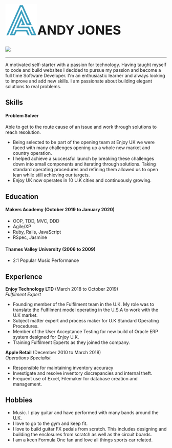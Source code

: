 <img src="_imgs/logo.png" height="100px"  align="left" />

<h1 style="font-size: 40px;" align="left">ANDY JONES</h1>

<a href="https://www.linkedin.com/in/andyjonesdev/" target="_blank" >![](https://img.shields.io/badge/LinkedIn-blue?logo=linkedin)</a>
<a href="https://sourcerer.io/jonesandy"><img src="https://img.shields.io/badge/JavaScript-145%20commits-yellow.svg" alt=""></a>
<a href="https://sourcerer.io/jonesandy"><img src="https://img.shields.io/badge/Ruby-329%20commits-red.svg" alt=""></a>
<a href="https://sourcerer.io/jonesandy"><img src="https://img.shields.io/badge/CSS-204%20commits-green.svg" alt=""></a>
<a href="https://sourcerer.io/jonesandy"><img src="https://img.shields.io/badge/SQL-41%20commits-blue.svg" alt=""></a>

----

A motivated self-starter with a passion for technology. Having taught myself to code and build websites I decided to pursue my passion and become a full time Software Developer. I'm an enthusiastic learner and always looking to improve and add new skills. I am passionate about building elegant solutions to real problems.


## Skills

#### Problem Solver

Able to get to the route cause of an issue and work through solutions to reach resolution.

- Being selected to be part of the opening team at Enjoy UK we were faced with many challenges opening up a whole new market and country operation. 
- I helped achieve a successful launch by breaking these challenges down into small components and iterating through solutions. Taking standard operating procedures and refining them allowed us to open lean while still achieving our targets. 
- Enjoy UK now operates in 10 U.K cities and continuously growing.

## Education

#### Makers Academy (October 2019 to January 2020)

- OOP, TDD, MVC, DDD
- Agile/XP
- Ruby, Rails, JavaScript
- RSpec, Jasmine

#### Thames Valley University (2006 to 2009)

- 2:1 Popular Music Performance


## Experience

**Enjoy Technology LTD** (March 2018 to October 2019)    
*Fulfilment Expert*  
- Founding member of the Fulfilment team in the U.K. My role was to translate the Fulfilment model operating in the U.S.A to work with the U.K market.  
- Subject matter expert and process maker for U.K Standard Operating Procedures.  
- Member of the User Acceptance Testing for new build of Oracle ERP system designed for Enjoy U.K.
- Training Fulfilment Experts as they joined the company.

**Apple Retail** (December 2010 to March 2018)   
*Operations Specialist*  
- Responsible for maintaining inventory accuracy 
- Investigate and resolve inventory discrepancies and internal theft. 
- Frequent use of Excel, Filemaker for database creation and management.

## Hobbies

* Music. I play guitar and have performed with many bands around the U.K. 
* I love to go to the gym and keep fit. 
* I love to build guitar FX pedals from scratch. This includes designing and building the enclosures from scratch as well as the circuit boards. 
* I am a keen Formula One fan and love all things sports car related. 
